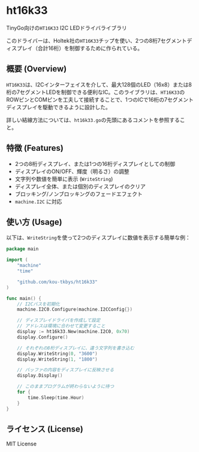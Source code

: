 # ht16k33

TinyGo向けの`HT16K33` I2C LEDドライバライブラリ

このドライバーは、Holtek社の`HT16K33`チップを使い、2つの8桁7セグメントディスプレイ（合計16桁）を制御するために作られている。

## 概要 (Overview)

`HT16K33`は、I2Cインターフェイスを介して、最大128個のLED（16x8）または8桁の7セグメントLEDを制御できる便利なIC。このライブラリは、`HT16K33`のROWピンとCOMピンを工夫して接続することで、1つのICで16桁の7セグメントディスプレイを駆動できるように設計した。

詳しい結線方法については、`ht16k33.go`の先頭にあるコメントを参照すること。

## 特徴 (Features)

*   2つの8桁ディスプレイ、または1つの16桁ディスプレイとしての制御
*   ディスプレイのON/OFF、輝度（明るさ）の調整
*   文字列や数値を簡単に表示 (`WriteString`)
*   ディスプレイ全体、または個別のディスプレイのクリア
*   ブロッキング/ノンブロッキングのフェードエフェクト
*   `machine.I2C` に対応

## 使い方 (Usage)

以下は、`WriteString`を使って2つのディスプレイに数値を表示する簡単な例：

```go
package main

import (
	"machine"
	"time"

	"github.com/kou-tkbys/ht16k33"
)

func main() {
	// I2Cバスを初期化
	machine.I2C0.Configure(machine.I2CConfig{})

	// ディスプレイドライバを作成して設定
	// アドレスは環境に合わせて変更すること
	display := ht16k33.New(machine.I2C0, 0x70)
	display.Configure()

	// それぞれの8桁ディスプレイに、違う文字列を書き込む
	display.WriteString(0, "3600")
	display.WriteString(1, "1800")

	// バッファの内容をディスプレイに反映させる
	display.Display()

	// このままプログラムが終わらないように待つ
	for {
		time.Sleep(time.Hour)
	}
}
```

## ライセンス (License)

MIT License
